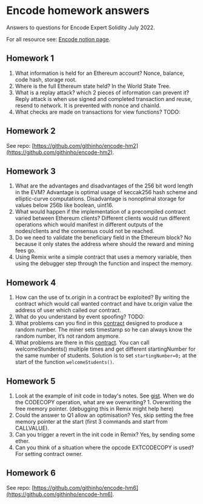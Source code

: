 # Encode homework answers

Answers to questions for Encode Expert Solidity July 2022.

For all resource see: [Encode notion page](https://encodeclub.notion.site/4-Practice-through-homework-and-exercises-488b446c267743d6a3aec2830fc38688).

## Homework 1

1. What information is held for an Ethereum account? Nonce, balance, code hash, storage root.
2. Where is the full Ethereum state held? In the World State Tree.
3. What is a replay attack? which 2 pieces of information can prevent it? Reply attack is when use signed and completed transaction and reuse, resend to network. It is prevented with nonce and chainId.
4. What checks are made on transactions for view functions? TODO:

## Homework 2

See repo: [https://github.com/githinho/encode-hm2](https://github.com/githinho/encode-hm2).

## Homework 3

1. What are the advantages and disadvantages of the 256 bit word length in the EVM? Advantage is optimal usage of keccak256 hash scheme and elliptic-curve computations. Disadvantage is nonoptimal storage for values below 256b like boolean, uint16.
2. What would happen if the implementation of a precompiled contract varied between Ethereum clients? Different clients would run different operations which would manifest in different outputs of the nodes/clients and the consensus could not be reached.
3. Do we need to validate the beneficiary field in the Ethereum block? No because it only states the address where should the reward and mining fees go.
4. Using Remix write a simple contract that uses a memory variable, then using the
debugger step through the function and inspect the memory.

## Homework 4

1. How can the use of tx.origin in a contract be exploited? By writing the contract which would call wanted contract and have tx.origin value the address of user which called our contract.
2. What do you understand by event spoofing? TODO:
3. What problems can you find in this [contract](https://gist.github.com/extropyCoder/a627d36d7ab5b1923db8145517051199) designed to produce a random number. The miner sets timestamp so he can always know the random number, it’s not random anymore.
4. What problems are there in this [contract](https://gist.github.com/extropyCoder/3a8a7f7a206041e38ee832cfa4abbd8e). You can call welcomeStundents() multiple times and get different startingNumber for the same number of students. Solution is to set `startingNumber=0;` at the start of the function `welcomeStudents()`.

## Homework 5

1. Look at the example of init code in today's notes. See [gist](https://gist.github.com/extropyCoder/4243c0f90e6a6e97006a31f5b9265b94). When we do the CODECOPY operation, what are we overwriting? 1. Overwriting the free memory pointer.
(debugging this in Remix might help here)
2. Could the answer to Q1 allow an optimisation? Yes, skip setting the free memory pointer at the start (first 3 commands and start from CALLVALUE).
3. Can you trigger a revert in the init code in Remix? Yes, by sending some ether.
4. Can you think of a situation where the opcode EXTCODECOPY is used? For setting contract owner.

## Homework 6

See repo: [https://github.com/githinho/encode-hm6](https://github.com/githinho/encode-hm6).

